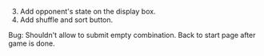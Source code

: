 3. Add opponent's state on the display box.
5. Add shuffle and sort button.

Bug:
Shouldn't allow to submit empty combination.
Back to start page after game is done.